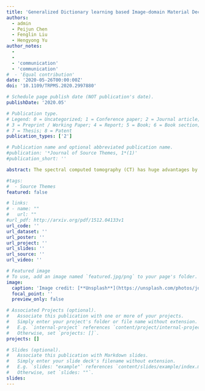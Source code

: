 ```yaml
---
title: 'Generalized Dictionary learning based Image-domain Material Decomposition for spectral CT'
authors:
  - admin
  - Peijun Chen
  - Fenglin Liu
  - Hengyong Yu
author_notes:
  - 
  - 
  - 'communication'
  - 'communication'
#  - 'Equal contribution'
date: '2020-05-26T00:00:00Z'
doi: '10.1109/TRPMS.2020.2997880'

# Schedule page publish date (NOT publication's date).
publishDate: '2020.05'

# Publication type.
# Legend: 0 = Uncategorized; 1 = Conference paper; 2 = Journal article;
# 3 = Preprint / Working Paper; 4 = Report; 5 = Book; 6 = Book section;
# 7 = Thesis; 8 = Patent
publication_types: ['2']

# Publication name and optional abbreviated publication name.
#publication: '*Journal of Source Themes, 1*(1)'
#publication_short: ''

abstract: The spectral computed tomography (CT) has huge advantages by providing accurate material information. Unfortunately, due to the instability or overdetermination of the material decomposition model, the accuracy of material decomposition can be compromised in practice. Very recently, the dictionary learning-based image-domain material decomposition (DLIMD) can obtain high accuracy for material decompositions from reconstructed spectral CT images. This method can explore the correlation of material components to some extent by training a unified dictionary from all material images. In addition, the dictionary learning-based prior as a penalty is applied on material components independently, and many parameters would be carefully elaborated in practice. Because the concentration of contrast agent in clinical applications is low, it can result in data inconsistency for dictionary-based representation during the iteration process. To avoid the aforementioned limitations and further improve the accuracy of materials, we first construct a generalized DLIMD (GDLIMD) model. Then, the material tensor image is unfolded along the mode-1 to enhance the correlation of different materials. Finally, to avoid the data inconsistency of low iodine contrast, a normalization strategy is employed. Both physical phantom and tissue-synthetic phantom experiments demonstrate the proposed GDLIMD method outperforms the DLIMD and direct inversion (DI) methods.

#tags:
#  - Source Themes
featured: false

# links:
# - name: ""
#   url: ""
#url_pdf: http://arxiv.org/pdf/1512.04133v1
url_code: ''
url_dataset: ''
url_poster: ''
url_project: ''
url_slides: ''
url_source: ''
url_video: ''

# Featured image
# To use, add an image named `featured.jpg/png` to your page's folder.
image:
  caption: 'Image credit: [**Unsplash**](https://unsplash.com/photos/jdD8gXaTZsc)'
  focal_point: ''
  preview_only: false

# Associated Projects (optional).
#   Associate this publication with one or more of your projects.
#   Simply enter your project's folder or file name without extension.
#   E.g. `internal-project` references `content/project/internal-project/index.md`.
#   Otherwise, set `projects: []`.
projects: []

# Slides (optional).
#   Associate this publication with Markdown slides.
#   Simply enter your slide deck's filename without extension.
#   E.g. `slides: "example"` references `content/slides/example/index.md`.
#   Otherwise, set `slides: ""`.
slides:
---
```


